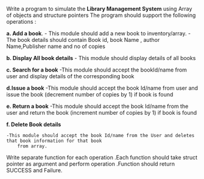 Write a program to simulate the **Library Management System** using Array of objects and structure pointers
The program should support the following operations :

**a. Add a book**.
	- This module should add a new book to inventory/array.
	- The book details should contain Book id, book Name , author Name,Publisher name and no of copies

**b. Display All book details**
	- This module should display details of all books

**c. Search for a book**
	-This module should accept the bookId/name from user and display details of the corresponding book

**d.Issue a book**
	-This module should accept the book Id/name from user and issue the book (decrement number of copies by 1)
	if book is found

**e. Return a book**
	-This module should accept the book Id/name from the user and return the book (increment number of copies 
		by 1) if book is found

**f. Delete Book details**

	-This module should accept the book Id/name from the User and deletes that book information for that book
		from array.

Write separate function for each operation .Each function should take struct pointer as argument and perform 
operation .Function should return SUCCESS and Failure.




